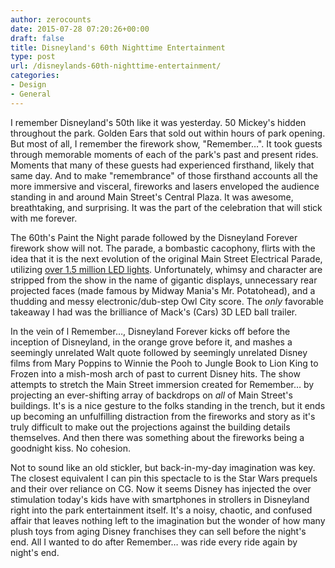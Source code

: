```yaml
---
author: zerocounts
date: 2015-07-28 07:20:26+00:00
draft: false
title: Disneyland's 60th Nighttime Entertainment
type: post
url: /disneylands-60th-nighttime-entertainment/
categories:
- Design
- General
---
```


I remember Disneyland's 50th like it was yesterday. 50 Mickey's hidden throughout the park. Golden Ears that sold out within hours of park opening. But most of all, I remember the firework show, "Remember…". It took guests through memorable moments of each of the park's past and present rides. Moments that many of these guests had experienced firsthand, likely that same day. And to make "remembrance" of those firsthand accounts all the more immersive and visceral, fireworks and lasers enveloped the audience standing in and around Main Street's Central Plaza. It was awesome, breathtaking, and surprising. It was the part of the celebration that will stick with me forever.

The 60th's Paint the Night parade followed by the Disneyland Forever firework show will not. The parade, a bombastic cacophony, flirts with the idea that it is the next evolution of the original Main Street Electrical Parade, utilizing [over 1.5 million LED lights](https://en.m.wikipedia.org/wiki/Paint_the_Night). Unfortunately, whimsy and character are stripped from the show in the name of gigantic displays, unnecessary rear projected faces (made famous by Midway Mania's Mr. Potatohead), and a thudding and messy electronic/dub-step Owl City score. The _only_ favorable takeaway I had was the brilliance of Mack's (Cars) 3D LED ball trailer.

In the vein of l Remember…, Disneyland Forever kicks off before the inception of Disneyland, in the orange grove before it, and mashes a seemingly unrelated Walt quote followed by seemingly unrelated Disney films from Mary Poppins to Winnie the Pooh to Jungle Book to Lion King to Frozen into a mish-mosh arch of past to current Disney hits. The show attempts to stretch the Main Street immersion created for Remember… by projecting an ever-shifting array of backdrops on _all_ of Main Street's buildings. It's is a nice gesture to the folks standing in the trench, but it ends up becoming an unfulfilling distraction from the fireworks and story as it's truly difficult to make out the projections against the building details themselves. And then there was something about the fireworks being a goodnight kiss. No cohesion.

Not to sound like an old stickler, but back-in-my-day imagination was key. The closest equivalent I can pin this spectacle to is the Star Wars prequels and their over reliance on CG. Now it seems Disney has injected the over stimulation today's kids have with smartphones in strollers in Disneyland right into the park entertainment itself. It's a noisy, chaotic, and confused affair that leaves nothing left to the imagination but the wonder of how many plush toys from aging Disney franchises they can sell before the night's end. All I wanted to do after Remember… was ride every ride again by night's end.

